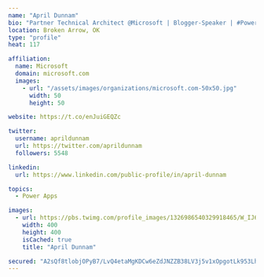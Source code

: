 ```yaml
---
name: "April Dunnam"
bio: "Partner Technical Architect @Microsoft | Blogger-Speaker | #PowerApps, #PowerAutomate, #Office365, #SharePoint | #WIT | #Karaoke Queen"
location: Broken Arrow, OK
type: "profile"
heat: 117

affiliation:
  name: Microsoft
  domain: microsoft.com
  images:
    - url: "/assets/images/organizations/microsoft.com-50x50.jpg"
      width: 50
      height: 50

website: https://t.co/enJuiGEQZc

twitter:
  username: aprildunnam
  url: https://twitter.com/aprildunnam
  followers: 5548

linkedin:
  url: https://www.linkedin.com/public-profile/in/april-dunnam

topics:
  - Power Apps

images:
  - url: https://pbs.twimg.com/profile_images/1326986540329918465/W_IJ6Ih2_400x400.jpg
    width: 400
    height: 400
    isCached: true
    title: "April Dunnam"

secured: "A2sQf8tlobjOPyB7/LvQ4etaMgKDCw6eZdJNZZB38LV3j5v1xOpgotLk953LhArAENZvXKULVCdrt/uswNfZBAeGqqeq7U+tQwASWZWTMklmxD7MQo1mVXql/DFdZuVL3zqaPimYGz0PJsQ6dlc/jxsZ5wvB1cGmjjf9XXnbYMc+rPjbq9G/Z+/5lpSrVClPy0FFEOr3mXTQkrFB5D8uN7wGIxYETC0vvtmAbr1EmanfEmn8lsR7jEXp2cq7R2FDjA6gKYmos5vHijO7T9FH7eLnzefUjR4ODo0GirFRKzM3+svd18gmdChdH8PYwSZvZGqQ+NTVEGlmm/uJlkT55Zh7jWg8lA/5xcLNMDVXo1ytD39Wf6jmI6Pjat9FWgPTD/RQMTXh1IbEI4TM1mP7Z7YD3vFFi0FD1hmu2/bSU9k=;//AOMOE37aHGzL81zQHYfA=="
---
```


